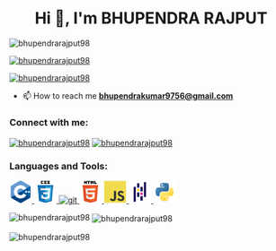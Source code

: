 <h1 align="center">Hi 👋, I'm BHUPENDRA RAJPUT</h1>
<p align="left"> <img src="https://komarev.com/ghpvc/?username=bhupendrarajput98&label=Profile%20views&color=0e75b6&style=flat" alt="bhupendrarajput98" /> </p>

<p align="left"> <a href="https://github.com/ryo-ma/github-profile-trophy"><img src="https://github-profile-trophy.vercel.app/?username=bhupendrarajput98" alt="bhupendrarajput98" /></a> </p>

<p align="left"> <a href="https://twitter.com/bhupendrarajput98" target="blank"><img src="https://img.shields.io/twitter/follow/bhupendrarajput98?logo=twitter&style=for-the-badge" alt="bhupendrarajput98" /></a> </p>

- 📫 How to reach me **bhupendrakumar9756@gmail.com**

<h3 align="left">Connect with me:</h3>
<p align="left">
<a href="https://twitter.com/bhupendrarajput98" target="blank"><img align="center" src="https://raw.githubusercontent.com/rahuldkjain/github-profile-readme-generator/master/src/images/icons/Social/twitter.svg" alt="bhupendrarajput98" height="30" width="40" /></a>
<a href="https://linkedin.com/in/bhupendrarajput98" target="blank"><img align="center" src="https://raw.githubusercontent.com/rahuldkjain/github-profile-readme-generator/master/src/images/icons/Social/linked-in-alt.svg" alt="bhupendrarajput98" height="30" width="40" /></a>
</p>

<h3 align="left">Languages and Tools:</h3>
<p align="left"> <a href="https://www.w3schools.com/cpp/" target="_blank" rel="noreferrer"> <img src="https://raw.githubusercontent.com/devicons/devicon/master/icons/cplusplus/cplusplus-original.svg" alt="cplusplus" width="40" height="40"/> </a> <a href="https://www.w3schools.com/css/" target="_blank" rel="noreferrer"> <img src="https://raw.githubusercontent.com/devicons/devicon/master/icons/css3/css3-original-wordmark.svg" alt="css3" width="40" height="40"/> </a> <a href="https://git-scm.com/" target="_blank" rel="noreferrer"> <img src="https://www.vectorlogo.zone/logos/git-scm/git-scm-icon.svg" alt="git" width="40" height="40"/> </a> <a href="https://www.w3.org/html/" target="_blank" rel="noreferrer"> <img src="https://raw.githubusercontent.com/devicons/devicon/master/icons/html5/html5-original-wordmark.svg" alt="html5" width="40" height="40"/> </a> <a href="https://developer.mozilla.org/en-US/docs/Web/JavaScript" target="_blank" rel="noreferrer"> <img src="https://raw.githubusercontent.com/devicons/devicon/master/icons/javascript/javascript-original.svg" alt="javascript" width="40" height="40"/> </a> <a href="https://pandas.pydata.org/" target="_blank" rel="noreferrer"> <img src="https://raw.githubusercontent.com/devicons/devicon/2ae2a900d2f041da66e950e4d48052658d850630/icons/pandas/pandas-original.svg" alt="pandas" width="40" height="40"/> </a> <a href="https://www.python.org" target="_blank" rel="noreferrer"> <img src="https://raw.githubusercontent.com/devicons/devicon/master/icons/python/python-original.svg" alt="python" width="40" height="40"/> </a> </p>

<p><img align="left" src="https://github-readme-stats.vercel.app/api/top-langs?username=bhupendrarajput98&show_icons=true&locale=en&layout=compact" alt="bhupendrarajput98" /></p>

<p>&nbsp;<img align="center" src="https://github-readme-stats.vercel.app/api?username=bhupendrarajput98&show_icons=true&locale=en" alt="bhupendrarajput98" /></p>

<p><img align="center" src="https://github-readme-streak-stats.herokuapp.com/?user=bhupendrarajput98&" alt="bhupendrarajput98" /></p>
